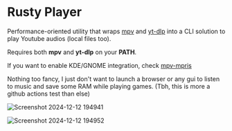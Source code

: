 # Rusty Player

Performance-oriented utility that wraps [mpv](https://github.com/mpv-player/mpv) and [yt-dlp](https://github.com/yt-dlp/yt-dlp) into a CLI solution to play Youtube audios (local files too).

Requires both **mpv** and **yt-dlp** on your **PATH**.

If you want to enable KDE/GNOME integration, check [mpv-mpris](https://github.com/hoyon/mpv-mpris)

Nothing too fancy, I just don't want to launch a browser or any gui to listen to music and save some RAM while playing games. (Tbh, this is more a github actions test than else)


![Screenshot 2024-12-12 194941](https://github.com/user-attachments/assets/5b992c80-0553-4e1d-90bb-b9992fd83e59)

![Screenshot 2024-12-12 194952](https://github.com/user-attachments/assets/8b295156-46d4-4954-b633-7b877df3c992)
